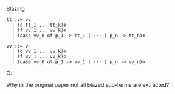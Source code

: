 Blazing

```
tt ::= vv
  | (c tt_1 ... tt_k)⊕
  | (f vv_1 ... vv_k)⊕
  | (case vv_0 of p_1 -> tt_1 | ··· | p_n -> tt_n)⊕

vv ::= v
  | (c vv_1 ... vv_k)⊖
  | (f vv_1 ... vv_k)⊖
  | (case vv_0 of p_1 -> vv_1 | ··· | p_n -> vv_n)⊖
```

Q:

Why in the original paper not all blazed sub-terms are extracted?
